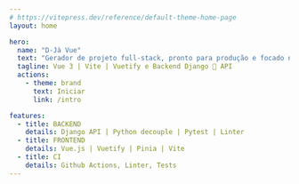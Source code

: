 ```yaml
---
# https://vitepress.dev/reference/default-theme-home-page
layout: home

hero:
  name: "D-Jà Vue"
  text: "Gerador de projeto full-stack, pronto para produção e focado na produtividade ⚡"
  tagline: Vue 3 | Vite | Vuetify e Backend Django 🦄 API
  actions:
    - theme: brand
      text: Iniciar
      link: /intro

features:
  - title: BACKEND
    details: Django API | Python decouple | Pytest | Linter
  - title: FRONTEND
    details: Vue.js | Vuetify | Pinia | Vite
  - title: CI
    details: Github Actions, Linter, Tests
---
```


